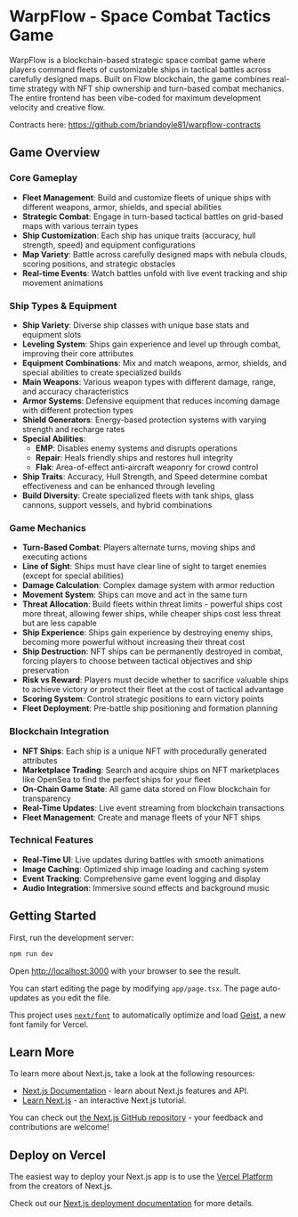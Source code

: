 # WarpFlow - Space Combat Tactics Game

WarpFlow is a blockchain-based strategic space combat game where players command fleets of customizable ships in tactical battles across carefully designed maps. Built on Flow blockchain, the game combines real-time strategy with NFT ship ownership and turn-based combat mechanics. The entire frontend has been vibe-coded for maximum development velocity and creative flow.

Contracts here: https://github.com/briandoyle81/warpflow-contracts

## Game Overview

### Core Gameplay

- **Fleet Management**: Build and customize fleets of unique ships with different weapons, armor, shields, and special abilities
- **Strategic Combat**: Engage in turn-based tactical battles on grid-based maps with various terrain types
- **Ship Customization**: Each ship has unique traits (accuracy, hull strength, speed) and equipment configurations
- **Map Variety**: Battle across carefully designed maps with nebula clouds, scoring positions, and strategic obstacles
- **Real-time Events**: Watch battles unfold with live event tracking and ship movement animations

### Ship Types & Equipment

- **Ship Variety**: Diverse ship classes with unique base stats and equipment slots
- **Leveling System**: Ships gain experience and level up through combat, improving their core attributes
- **Equipment Combinations**: Mix and match weapons, armor, shields, and special abilities to create specialized builds
- **Main Weapons**: Various weapon types with different damage, range, and accuracy characteristics
- **Armor Systems**: Defensive equipment that reduces incoming damage with different protection types
- **Shield Generators**: Energy-based protection systems with varying strength and recharge rates
- **Special Abilities**:
  - **EMP**: Disables enemy systems and disrupts operations
  - **Repair**: Heals friendly ships and restores hull integrity
  - **Flak**: Area-of-effect anti-aircraft weaponry for crowd control
- **Ship Traits**: Accuracy, Hull Strength, and Speed determine combat effectiveness and can be enhanced through leveling
- **Build Diversity**: Create specialized fleets with tank ships, glass cannons, support vessels, and hybrid combinations

### Game Mechanics

- **Turn-Based Combat**: Players alternate turns, moving ships and executing actions
- **Line of Sight**: Ships must have clear line of sight to target enemies (except for special abilities)
- **Damage Calculation**: Complex damage system with armor reduction
- **Movement System**: Ships can move and act in the same turn
- **Threat Allocation**: Build fleets within threat limits - powerful ships cost more threat, allowing fewer ships, while cheaper ships cost less threat but are less capable
- **Ship Experience**: Ships gain experience by destroying enemy ships, becoming more powerful without increasing their threat cost
- **Ship Destruction**: NFT ships can be permanently destroyed in combat, forcing players to choose between tactical objectives and ship preservation
- **Risk vs Reward**: Players must decide whether to sacrifice valuable ships to achieve victory or protect their fleet at the cost of tactical advantage
- **Scoring System**: Control strategic positions to earn victory points
- **Fleet Deployment**: Pre-battle ship positioning and formation planning

### Blockchain Integration

- **NFT Ships**: Each ship is a unique NFT with procedurally generated attributes
- **Marketplace Trading**: Search and acquire ships on NFT marketplaces like OpenSea to find the perfect ships for your fleet
- **On-Chain Game State**: All game data stored on Flow blockchain for transparency
- **Real-Time Updates**: Live event streaming from blockchain transactions
- **Fleet Management**: Create and manage fleets of your NFT ships

### Technical Features

- **Real-Time UI**: Live updates during battles with smooth animations
- **Image Caching**: Optimized ship image loading and caching system
- **Event Tracking**: Comprehensive game event logging and display
- **Audio Integration**: Immersive sound effects and background music

## Getting Started

First, run the development server:

```bash
npm run dev
```

Open [http://localhost:3000](http://localhost:3000) with your browser to see the result.

You can start editing the page by modifying `app/page.tsx`. The page auto-updates as you edit the file.

This project uses [`next/font`](https://nextjs.org/docs/app/building-your-application/optimizing/fonts) to automatically optimize and load [Geist](https://vercel.com/font), a new font family for Vercel.

## Learn More

To learn more about Next.js, take a look at the following resources:

- [Next.js Documentation](https://nextjs.org/docs) - learn about Next.js features and API.
- [Learn Next.js](https://nextjs.org/learn) - an interactive Next.js tutorial.

You can check out [the Next.js GitHub repository](https://github.com/vercel/next.js) - your feedback and contributions are welcome!

## Deploy on Vercel

The easiest way to deploy your Next.js app is to use the [Vercel Platform](https://vercel.com/new?utm_medium=default-template&filter=next.js&utm_source=create-next-app&utm_campaign=create-next-app-readme) from the creators of Next.js.

Check out our [Next.js deployment documentation](https://nextjs.org/docs/app/building-your-application/deploying) for more details.
